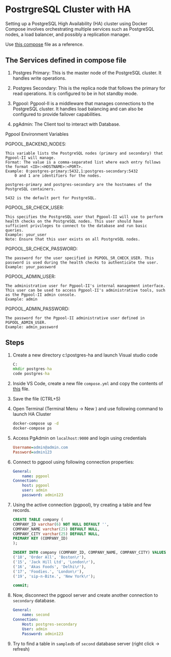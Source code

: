# PostrgreSQL Cluster with HA

Setting up a PostgreSQL High Availability (HA) cluster using Docker Compose involves orchestrating multiple services such as PostgreSQL nodes, a load balancer, and possibly a replication manager. 

Use [this compose](./compose.yml) file as a reference.

## The Services defined in compose file

1.  Postgres Primary: This is the master node of the PostgreSQL cluster. It handles write operations.

1.  Postgres Secondary: This is the replica node that follows the primary for read operations. It is configured to be in hot standby mode.

1.  Pgpool: Pgpool-II is a middleware that manages connections to the PostgreSQL cluster. It handles load balancing and can also be configured to provide failover capabilities.

1.  pgAdmin: The Client tool to interact with Database. 


Pgpool Environment Variables

PGPOOL_BACKEND_NODES:
    
    This variable lists the PostgreSQL nodes (primary and secondary) that Pgpool-II will manage.
    Format: The value is a comma-separated list where each entry follows the format <ID>:<HOSTNAME>:<PORT>.
    Example: 0:postgres-primary:5432,1:postgres-secondary:5432
        0 and 1 are identifiers for the nodes.
    
    postgres-primary and postgres-secondary are the hostnames of the PostgreSQL containers.
    
    5432 is the default port for PostgreSQL.

PGPOOL_SR_CHECK_USER:
    
    This specifies the PostgreSQL user that Pgpool-II will use to perform health checks on the PostgreSQL nodes. This user should have sufficient privileges to connect to the database and run basic queries.
    Example: your_user
    Note: Ensure that this user exists on all PostgreSQL nodes.

PGPOOL_SR_CHECK_PASSWORD:
    
    The password for the user specified in PGPOOL_SR_CHECK_USER. This password is used during the health checks to authenticate the user.
    Example: your_password

PGPOOL_ADMIN_USER:
    
    The administrative user for Pgpool-II's internal management interface. This user can be used to access Pgpool-II's administrative tools, such as the Pgpool-II admin console.
    Example: admin

PGPOOL_ADMIN_PASSWORD:
    
    The password for the Pgpool-II administrative user defined in PGPOOL_ADMIN_USER.
    Example: admin_password

## Steps

1.  Create a new directory c:\postgres-ha and launch Visual studio code

    ```cmd
    C:
    mkdir postgres-ha
    code postgres-ha
    ```

1.  Inside VS Code, create a new file `compose.yml` and copy the contents of [this](./compose.yml) file.

1.  Save the file (CTRL+S)

1.  Open Terminal (Terminal Menu -> New ) and use following command to launch HA Cluster

    ```bash
    docker-compose up -d
    docker-compose ps
    ```

1.  Access PgAdmin on `localhost:9000` and login using credentials

    ```ini
    Username=admin@admin.com
    Password=admin123
    ```

1.  Connect to pgpool using following connection properties:

    ```yml
    General:
        name: pgpool
    Connection:
        host: pgpool
        user: admin
        password: admin123
    ```

1.  Using the active connection (pgpool), try creating a table and few records.

    ```sql
    CREATE TABLE company (
    COMPANY_ID varchar(6) NOT NULL DEFAULT '',
    COMPANY_NAME varchar(25) DEFAULT NULL,
    COMPANY_CITY varchar(25) DEFAULT NULL,
    PRIMARY KEY (COMPANY_ID)
    );

    INSERT INTO company (COMPANY_ID, COMPANY_NAME, COMPANY_CITY) VALUES
    ('18', 'Order All', 'Boston\r'),
    ('15', 'Jack Hill Ltd', 'London\r'),
    ('16', 'Akas Foods', 'Delhi\r'),
    ('17', 'Foodies.', 'London\r'),
    ('19', 'sip-n-Bite.', 'New York\r');

    commit;
    ```

1.  Now, disconnect the pgpool server and create another connection to `secondary` database.

    ```yml
    General:
        name: second
    Connection:
        Host: postgres-secondary
        User: admin
        Password: admin123

    ```

1.  Try to find a table in `sampledb` of `second` database server (right click -> refresh)